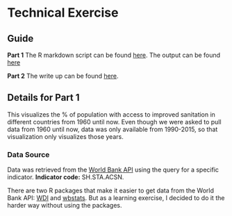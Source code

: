 # Technical Exercise

## Guide
**Part 1**
The R markdown script can be found [here](part1.rmd).
The output can be found [here](https://l2nguyen.shinyapps.io/sanitation/)

**Part 2**
The write up can be found [here](part2.md).

## Details for Part 1
This visualizes the % of population with access to improved sanitation in different countries from 1960 until now. Even though we were asked to pull data from 1960 until now, data was only available from 1990-2015, so that visualization only visualizes those years.

### Data Source
Data was retrieved from the [World Bank API](https://datahelpdesk.worldbank.org/knowledgebase/articles/898599-api-indicator-queries) using the query for a specific indicator. **Indicator code:** SH.STA.ACSN.

There are two R packages that make it easier to get data from the World Bank API: [WDI](https://github.com/vincentarelbundock/WDI) and [wbstats](https://github.com/GIST-ORNL/wbstats). But as a learning exercise, I decided to do it the harder way without using the packages.
